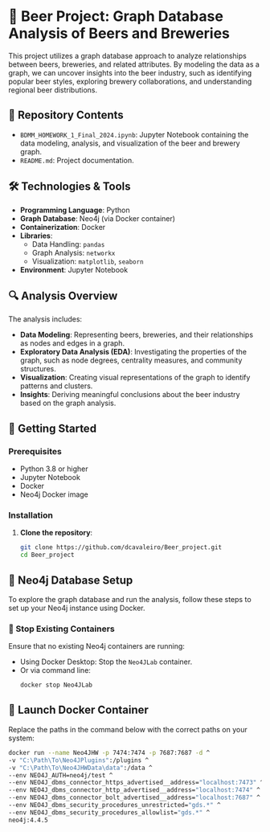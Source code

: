 # 🍺 Beer Project: Graph Database Analysis of Beers and Breweries

This project utilizes a graph database approach to analyze relationships between beers, breweries, and related attributes. By modeling the data as a graph, we can uncover insights into the beer industry, such as identifying popular beer styles, exploring brewery collaborations, and understanding regional beer distributions.

## 📁 Repository Contents

- `BDMM_HOMEWORK_1_Final_2024.ipynb`: Jupyter Notebook containing the data modeling, analysis, and visualization of the beer and brewery graph.
- `README.md`: Project documentation.

## 🛠️ Technologies & Tools

- **Programming Language**: Python
- **Graph Database**: Neo4j (via Docker container)
- **Containerization**: Docker
- **Libraries**:
  - Data Handling: `pandas`
  - Graph Analysis: `networkx`
  - Visualization: `matplotlib`, `seaborn`
- **Environment**: Jupyter Notebook

## 🔍 Analysis Overview

The analysis includes:

- **Data Modeling**: Representing beers, breweries, and their relationships as nodes and edges in a graph.
- **Exploratory Data Analysis (EDA)**: Investigating the properties of the graph, such as node degrees, centrality measures, and community structures.
- **Visualization**: Creating visual representations of the graph to identify patterns and clusters.
- **Insights**: Deriving meaningful conclusions about the beer industry based on the graph analysis.

## 🚀 Getting Started

### Prerequisites

- Python 3.8 or higher
- Jupyter Notebook
- Docker
- Neo4j Docker image

### Installation

1. **Clone the repository**:
   ```bash
   git clone https://github.com/dcavaleiro/Beer_project.git
   cd Beer_project

## 🧱 Neo4j Database Setup

To explore the graph database and run the analysis, follow these steps to set up your Neo4j instance using Docker.

### 🔄 Stop Existing Containers

Ensure that no existing Neo4j containers are running:

- Using Docker Desktop: Stop the `Neo4JLab` container.
- Or via command line:
  ```bash
  docker stop Neo4JLab

## 🐳 Launch Docker Container
Replace the paths in the command below with the correct paths on your system:
```bash
docker run --name Neo4JHW -p 7474:7474 -p 7687:7687 -d ^
-v "C:\Path\To\Neo4JPlugins":/plugins ^
-v "C:\Path\To\Neo4JHWData\data":/data ^
--env NEO4J_AUTH=neo4j/test ^
--env NEO4J_dbms_connector_https_advertised__address="localhost:7473" ^
--env NEO4J_dbms_connector_http_advertised__address="localhost:7474" ^
--env NEO4J_dbms_connector_bolt_advertised__address="localhost:7687" ^
--env NEO4J_dbms_security_procedures_unrestricted="gds.*" ^
--env NEO4J_dbms_security_procedures_allowlist="gds.*" ^
neo4j:4.4.5

